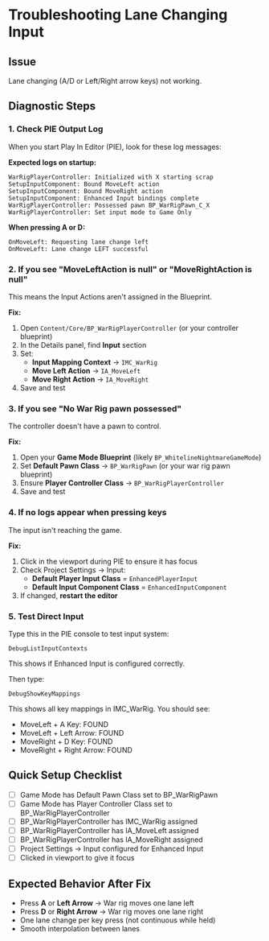 # Troubleshooting Lane Changing Input

## Issue
Lane changing (A/D or Left/Right arrow keys) not working.

## Diagnostic Steps

### 1. Check PIE Output Log

When you start Play In Editor (PIE), look for these log messages:

**Expected logs on startup:**
```
WarRigPlayerController: Initialized with X starting scrap
SetupInputComponent: Bound MoveLeft action
SetupInputComponent: Bound MoveRight action
SetupInputComponent: Enhanced Input bindings complete
WarRigPlayerController: Possessed pawn BP_WarRigPawn_C_X
WarRigPlayerController: Set input mode to Game Only
```

**When pressing A or D:**
```
OnMoveLeft: Requesting lane change left
OnMoveLeft: Lane change LEFT successful
```

### 2. If you see "MoveLeftAction is null" or "MoveRightAction is null"

This means the Input Actions aren't assigned in the Blueprint.

**Fix:**
1. Open `Content/Core/BP_WarRigPlayerController` (or your controller blueprint)
2. In the Details panel, find **Input** section
3. Set:
   - **Input Mapping Context** → `IMC_WarRig`
   - **Move Left Action** → `IA_MoveLeft`
   - **Move Right Action** → `IA_MoveRight`
4. Save and test

### 3. If you see "No War Rig pawn possessed"

The controller doesn't have a pawn to control.

**Fix:**
1. Open your **Game Mode Blueprint** (likely `BP_WhitelineNightmareGameMode`)
2. Set **Default Pawn Class** → `BP_WarRigPawn` (or your war rig pawn blueprint)
3. Ensure **Player Controller Class** → `BP_WarRigPlayerController`
4. Save and test

### 4. If no logs appear when pressing keys

The input isn't reaching the game.

**Fix:**
1. Click in the viewport during PIE to ensure it has focus
2. Check Project Settings → Input:
   - **Default Player Input Class** = `EnhancedPlayerInput`
   - **Default Input Component Class** = `EnhancedInputComponent`
3. If changed, **restart the editor**

### 5. Test Direct Input

Type this in the PIE console to test input system:
```
DebugListInputContexts
```

This shows if Enhanced Input is configured correctly.

Then type:
```
DebugShowKeyMappings
```

This shows all key mappings in IMC_WarRig. You should see:
- MoveLeft + A Key: FOUND
- MoveLeft + Left Arrow: FOUND
- MoveRight + D Key: FOUND
- MoveRight + Right Arrow: FOUND

## Quick Setup Checklist

- [ ] Game Mode has Default Pawn Class set to BP_WarRigPawn
- [ ] Game Mode has Player Controller Class set to BP_WarRigPlayerController
- [ ] BP_WarRigPlayerController has IMC_WarRig assigned
- [ ] BP_WarRigPlayerController has IA_MoveLeft assigned
- [ ] BP_WarRigPlayerController has IA_MoveRight assigned
- [ ] Project Settings → Input configured for Enhanced Input
- [ ] Clicked in viewport to give it focus

## Expected Behavior After Fix

- Press **A** or **Left Arrow** → War rig moves one lane left
- Press **D** or **Right Arrow** → War rig moves one lane right
- One lane change per key press (not continuous while held)
- Smooth interpolation between lanes
